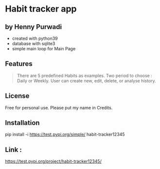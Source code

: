 # Habit tracker app
## by Henny Purwadi

- created with python39
- database with sqlite3
- simple main loop for Main Page

## Features
> There are 5 predefined Habits as examples.
> Two period to choose : Daily or Weekly.
> User can create new, edit, delete, or analyse history.

## License
Free for personal use. 
Please put my name in Credits.

## Installation
pip install -i https://test.pypi.org/simple/ habit-tracker12345

## Link :
https://test.pypi.org/project/habit-tracker12345/




